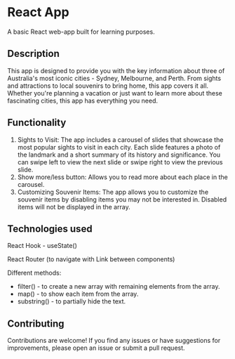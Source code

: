 # React App
A basic React web-app built for learning purposes.

## Description

This app is designed to provide you with the key information about three of Australia's most iconic cities - Sydney, Melbourne, and Perth. From sights and attractions to local souvenirs to bring home, this app covers it all. Whether you're planning a vacation or just want to learn more about these fascinating cities, this app has everything you need.

## Functionality

1. Sights to Visit: The app includes a carousel of slides that showcase the most popular sights to visit in each city. Each slide features a photo of the landmark and a short summary of its history and significance. You can swipe left to view the next slide or swipe right to view the previous slide.
2. Show more/less button: Allows you to read more about each place in the carousel.
3. Customizing Souvenir Items: The app allows you to customize the souvenir items by disabling items you may not be interested in.  Disabled items will not be displayed in the array.

## Technologies used
React Hook - useState() 

React Router (to navigate with Link between components)

Different methods:
- filter() - to create a new array with remaining elements from the array.
- map() - to show each item from the array.
- substring() - to partially hide the text.



## Contributing
Contributions are welcome! If you find any issues or have suggestions for improvements, please open an issue or submit a pull request.